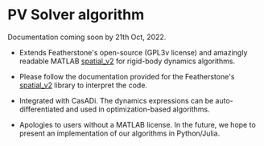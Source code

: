 # PV Solver algorithm

Documentation coming soon by 21th Oct, 2022.

- Extends Featherstone's open-source (GPL3v license) and amazingly readable MATLAB [spatial_v2](https://royfeatherstone.org/spatial/v2/) for rigid-body dynamics algorithms.
 
- Please follow the documentation provided for the Featherstone's [spatial_v2](https://royfeatherstone.org/spatial/v2/) library to interpret the code.

-  Integrated with CasADi. The dynamics expressions can be auto-differentiated and used in optimization-based algorithms.

- Apologies to users without a MATLAB license. In the future, we hope to present an implementation of our algorithms in Python/Julia.




